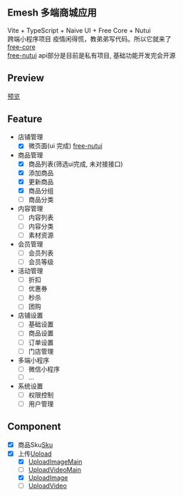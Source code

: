 ## Emesh 多端商城应用

Vite + TypeScript + Naive UI + Free Core + Nutui  
跨端小程序项目
疫情闲得慌，教弟弟写代码。所以它就来了  
[free-core](https://github.com/eamesh/free-core)  
[free-nutui](https://github.com/eamesh/free-nutui)
api部分是目前是私有项目, 基础功能开发完会开源

## Preview

[预览](https://preview.v1.emesh.cc)

## Feature

- 店铺管理
  - [x] 微页面(ui 完成) [free-nutui](https://github.com/eamesh/free-nutui)
- 商品管理
  - [x] 商品列表(筛选ui完成, 未对接接口)
  - [x] 添加商品
  - [x] 更新商品
  - [x] 商品分组
  - [ ] 商品分类
- 内容管理
  - [ ] 内容列表
  - [ ] 内容分类
  - [ ] 素材资源
- 会员管理
  - [ ] 会员列表
  - [ ] 会员等级
- 活动管理
  - [ ] 折扣
  - [ ] 优惠券
  - [ ] 秒杀
  - [ ] 团购
- 店铺设置
  - [ ] 基础设置
  - [ ] 商品设置
  - [ ] 订单设置
  - [ ] 门店管理
- 多端小程序
  - [ ] 微信小程序
  - [ ] ...
- 系统设置
  - [ ] 权限控制
  - [ ] 用户管理

## Component

- [x] 商品Sku[Sku](https://github.com/eamesh/emesh/tree/dev/src/components/sku)
- [x] 上传[Upload](https://github.com/eamesh/emesh/tree/dev/src/components/upload)
  - [x] [UploadImageMain](https://github.com/eamesh/emesh/blob/dev/src/components/upload/image/UploadImageMain.tsx)
  - [ ] [UploadVideoMain](https://github.com/eamesh/emesh/blob/dev/src/components/upload/video/UploadVideoMain.tsx)
  - [x] [UploadImage](https://github.com/eamesh/emesh/blob/dev/src/components/upload/image/UploadImage.tsx)
  - [ ] [UploadVideo](https://github.com/eamesh/emesh/blob/dev/src/components/upload/video/UploadVideo.tsx)
